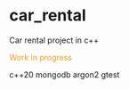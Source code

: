 # car_rental
Car rental project in c++

<p style="color:#ED9E18"> Work in progress  </p>

c++20
mongodb
argon2
gtest
